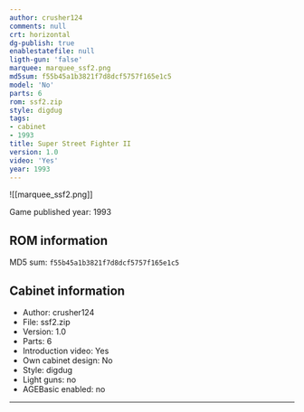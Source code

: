 ```yaml
---
author: crusher124
comments: null
crt: horizontal
dg-publish: true
enablestatefile: null
ligth-gun: 'false'
marquee: marquee_ssf2.png
md5sum: f55b45a1b3821f7d8dcf5757f165e1c5
model: 'No'
parts: 6
rom: ssf2.zip
style: digdug
tags:
- cabinet
- 1993
title: Super Street Fighter II
version: 1.0
video: 'Yes'
year: 1993
---
```


![[marquee_ssf2.png]]

Game published year: 1993

## ROM information

MD5 sum: `f55b45a1b3821f7d8dcf5757f165e1c5` 

## Cabinet information

- Author: crusher124
- File: ssf2.zip
- Version: 1.0
- Parts: 6
- Introduction video: Yes
- Own cabinet design: No
- Style: digdug
- Light guns: no
- AGEBasic enabled: no

---
